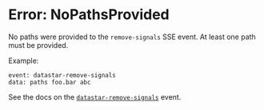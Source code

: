 # Error: NoPathsProvided

No paths were provided to the `remove-signals` SSE event. At least one path must be provided.

Example:

```
event: datastar-remove-signals
data: paths foo.bar abc
```

See the docs on the [`datastar-remove-signals`](https://data-star.dev/reference/plugins_backend#datastar-remove-signals) event.